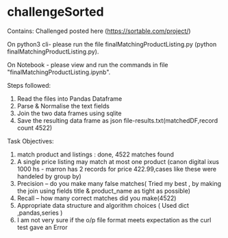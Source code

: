 # challengeSorted
Contains:
Challenged posted here (https://sortable.com/project/)


On python3 cli- please run the file finalMatchingProductListing.py (python finalMatchingProductListing.py).

On Notebook - please view and run the commands in file "finalMatchingProductListing.ipynb".

Steps followed:
1) Read the files into Pandas Dataframe
2) Parse & Normalise the text fields
3) Join the two data frames using sqlite
4) Save the resulting data frame as json file-results.txt(matchedDF,record count 4522)

Task Objectives:
1) match product and listings : done, 4522 matches found
2) A single price listing may match at most one product (canon digital ixus 1000 hs - marron has 2 records for price 422.99,cases like these were handeled by group by)
3) Precision – do you make many false matches( Tried my best , by making the join using fields title & product_name as tight as possible)
4) Recall – how many correct matches did you make(4522)
5) Appropriate data structure and algorithm choices ( Used dict ,pandas,series )
6) I am not very sure if the o/p file format meets expectation as the curl test gave an Error


